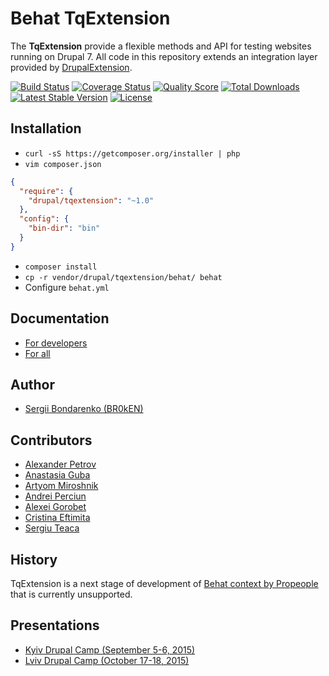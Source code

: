 # Behat TqExtension

The **TqExtension** provide a flexible methods and API for testing websites running on Drupal 7. All
code in this repository extends an integration layer provided by [DrupalExtension](https://github.com/jhedstrom/drupalextension).

[![Build Status](https://img.shields.io/travis/BR0kEN-/TqExtension/master.svg?style=flat)](https://travis-ci.org/BR0kEN-/TqExtension)
[![Coverage Status](https://img.shields.io/scrutinizer/coverage/g/BR0kEN-/TqExtension.svg?style=flat)](https://scrutinizer-ci.com/g/BR0kEN-/TqExtension/code-structure)
[![Quality Score](https://img.shields.io/scrutinizer/g/BR0kEN-/TqExtension.svg?style=flat)](https://scrutinizer-ci.com/g/BR0kEN-/TqExtension)
[![Total Downloads](https://poser.pugx.org/drupal/tqextension/downloads)](https://packagist.org/packages/drupal/tqextension)
[![Latest Stable Version](https://poser.pugx.org/drupal/tqextension/v/stable)](https://packagist.org/packages/drupal/tqextension)
[![License](https://poser.pugx.org/drupal/tqextension/license)](https://packagist.org/packages/drupal/tqextension)

## Installation

- `curl -sS https://getcomposer.org/installer | php`
- `vim composer.json`
```json
{
  "require": {
    "drupal/tqextension": "~1.0"
  },
  "config": {
    "bin-dir": "bin"
  }
}
```
- `composer install`
- `cp -r vendor/drupal/tqextension/behat/ behat`
- Configure `behat.yml`

## Documentation

- [For developers](docs/developers)
- [For all](docs)

## Author

- [Sergii Bondarenko (BR0kEN)](https://github.com/BR0kEN-)

## Contributors

- [Alexander Petrov](https://github.com/aapetrov)
- [Anastasia Guba](https://github.com/Naastya)
- [Artyom Miroshnik](https://github.com/M1r1k)
- [Andrei Perciun](https://github.com/andreiperciun)
- [Alexei Gorobet](https://github.com/asgorobets)
- [Cristina Eftimita](https://github.com/Eftimitac)
- [Sergiu Teaca](https://github.com/sergiuteaca)

## History

TqExtension is a next stage of development of [Behat context by Propeople](https://github.com/BR0kEN-/behat-drupal-propeople-context) that is currently unsupported.

## Presentations

- [Kyiv Drupal Camp (September 5-6, 2015)](https://docs.google.com/presentation/d/1JPJvLPORbO4vf9fFLgnQ0bEqe7XahqZ7iUjsd75yKmg)
- [Lviv Drupal Camp (October 17-18, 2015)](https://docs.google.com/presentation/d/1b4m8FoUNt0zMz98FFxgZ9chV8I7V8ek2oU5GZmkCriQ)
